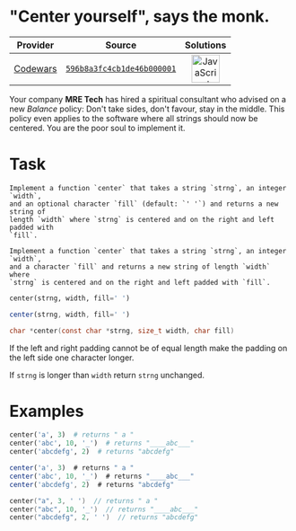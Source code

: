 [_metadata_:generated]: - "true"

# "Center yourself", says the monk.

<!-- INFO TABLE BEGIN -->

| Provider                                        | Source                                                                               | Solutions                                                                                                                                                    |
| :---------------------------------------------: | :----------------------------------------------------------------------------------: | :----------------------------------------------------------------------------------------------------------------------------------------------------------: |
| [Codewars](../../../docs/providers/Codewars.md) | [`596b8a3fc4cb1de46b000001`](https://www.codewars.com/kata/596b8a3fc4cb1de46b000001) | [<img src="https://res.cloudinary.com/rascaltwo/image/upload/v1631924076/javascript_ehszr7.svg" alt="JavaScript" title="JavaScript" width="50" />](solve.js) |

<!-- INFO TABLE END -->

Your company **MRE Tech** has hired a spiritual consultant who advised on a
new *Balance* policy: Don't take sides, don't favour, stay in the middle. This
policy even applies to the software where all strings should now be centered.
You are the poor soul to implement it.

# Task

```if-not:c
Implement a function `center` that takes a string `strng`, an integer `width`,
and an optional character `fill` (default: `' '`) and returns a new string of
length `width` where `strng` is centered and on the right and left padded with
`fill`.
```
```if:c
Implement a function `center` that takes a string `strng`, an integer `width`,
and a character `fill` and returns a new string of length `width` where
`strng` is centered and on the right and left padded with `fill`.
```

```python
center(strng, width, fill=' ')
```
```javascript
center(strng, width, fill=' ')
```
```c
char *center(const char *strng, size_t width, char fill)
```

If the left and right padding cannot be of equal length make the padding on the
left side one character longer.

If `strng` is longer than `width` return `strng` unchanged.

# Examples

```python
center('a', 3)  # returns " a "
center('abc', 10, '_')  # returns "____abc___"
center('abcdefg', 2)  # returns "abcdefg"
```
```javascript
center('a', 3)  # returns " a "
center('abc', 10, '_')  # returns "____abc___"
center('abcdefg', 2)  # returns "abcdefg"
```
```c
center("a", 3, ' ')  // returns " a "
center("abc", 10, '_')  // returns "____abc___"
center("abcdefg", 2, ' ')  // returns "abcdefg"
```

